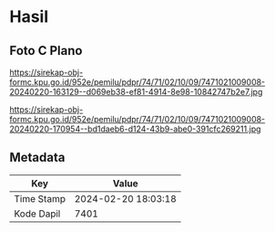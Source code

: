 # Hasil

## Foto C Plano

https://sirekap-obj-formc.kpu.go.id/952e/pemilu/pdpr/74/71/02/10/09/7471021009008-20240220-163129--d069eb38-ef81-4914-8e98-10842747b2e7.jpg

https://sirekap-obj-formc.kpu.go.id/952e/pemilu/pdpr/74/71/02/10/09/7471021009008-20240220-170954--bd1daeb6-d124-43b9-abe0-391cfc269211.jpg


## Metadata

| Key        | Value               |
| ---------- | ------------------- |
| Time Stamp | 2024-02-20 18:03:18 |
| Kode Dapil | 7401                |



